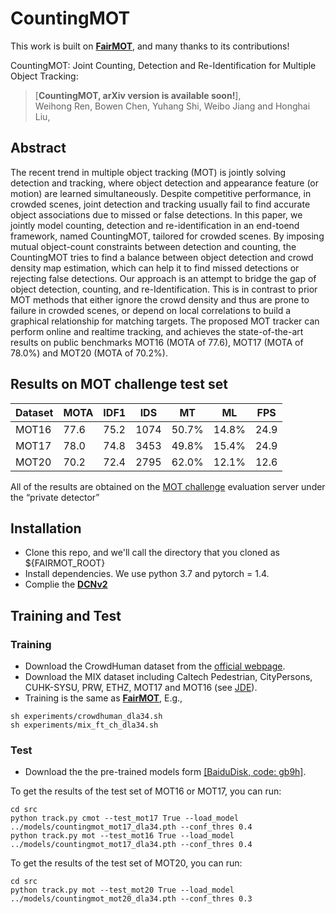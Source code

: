 # CountingMOT

This work is built on [**FairMOT**](https://github.com/ifzhang/FairMOT), and many thanks to its contributions!  

CountingMOT: Joint Counting, Detection and Re-Identification for Multiple Object Tracking:
> [**CountingMOT, arXiv version is available soon!**],            
> Weihong Ren, Bowen Chen, Yuhang Shi, Weibo Jiang and Honghai Liu,        

## Abstract
The recent trend in multiple object tracking (MOT)
is jointly solving detection and tracking, where object detection
and appearance feature (or motion) are learned simultaneously.
Despite competitive performance, in crowded scenes, joint detection
and tracking usually fail to find accurate object associations
due to missed or false detections. In this paper, we jointly
model counting, detection and re-identification in an end-toend
framework, named CountingMOT, tailored for crowded
scenes. By imposing mutual object-count constraints between
detection and counting, the CountingMOT tries to find a balance
between object detection and crowd density map estimation,
which can help it to find missed detections or rejecting false
detections. Our approach is an attempt to bridge the gap of object
detection, counting, and re-Identification. This is in contrast to
prior MOT methods that either ignore the crowd density and
thus are prone to failure in crowded scenes, or depend on
local correlations to build a graphical relationship for matching
targets. The proposed MOT tracker can perform online and realtime
tracking, and achieves the state-of-the-art results on public
benchmarks MOT16 (MOTA of 77.6), MOT17 (MOTA of 78.0%)
and MOT20 (MOTA of 70.2%).

## Results on MOT challenge test set
| Dataset    |  MOTA | IDF1 | IDS | MT | ML | FPS |
|--------------|-----------|--------|-------|----------|----------|--------|
|MOT16       | 77.6 | 75.2 | 1074 | 50.7% | 14.8% | 24.9 |
|MOT17       | 78.0 | 74.8 | 3453 | 49.8% | 15.4% | 24.9 |
|MOT20       | 70.2 | 72.4 | 2795 | 62.0% | 12.1% | 12.6 |

 All of the results are obtained on the [MOT challenge](https://motchallenge.net) evaluation server under the “private detector” 
 
 ## Installation
* Clone this repo, and we'll call the directory that you cloned as ${FAIRMOT_ROOT}
* Install dependencies. We use python 3.7 and pytorch = 1.4.
* Complie the [**DCNv2**](https://github.com/CharlesShang/DCNv2)

## Training and Test
### Training
* Download the CrowdHuman dataset from the [official webpage](https://www.crowdhuman.org).
* Download the MIX dataset including Caltech Pedestrian, CityPersons, CUHK-SYSU, PRW, ETHZ, MOT17 and MOT16 (see [JDE](https://github.com/Zhongdao/Towards-Realtime-MOT)). 
* Training is the same as [**FairMOT**](https://github.com/ifzhang/FairMOT), E.g., 
```
sh experiments/crowdhuman_dla34.sh
sh experiments/mix_ft_ch_dla34.sh
```
### Test
* Download the the pre-trained models form [[BaiduDisk, code: gb9h]](https://pan.baidu.com/s/1l_r3Lb-TzpeCwNll3S0yvw?pwd=gb9h).

To get the results of the test set of MOT16 or MOT17, you can run:
```
cd src
python track.py cmot --test_mot17 True --load_model ../models/countingmot_mot17_dla34.pth --conf_thres 0.4
python track.py mot --test_mot16 True --load_model ../models/countingmot_mot17_dla34.pth --conf_thres 0.4
```
To get the results of the test set of MOT20, you can run:
```
cd src
python track.py mot --test_mot20 True --load_model ../models/countingmot_mot20_dla34.pth --conf_thres 0.3
```
